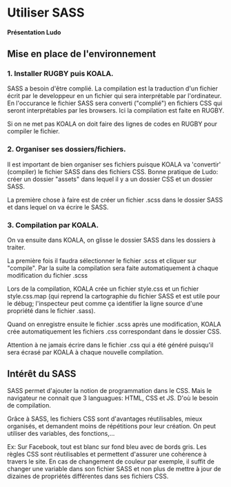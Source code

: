 # Utiliser SASS
#### Présentation Ludo

## Mise en place de l'environnement

### 1. Installer RUGBY puis KOALA. 
SASS a besoin d'être complié. La compilation est la traduction d'un fichier écrit par le developpeur en un fichier qui sera interprétable par l'ordinateur. En l'occurance le fichier SASS sera converti ("complié") en fichiers CSS qui seront interprétables par les browsers. Ici la compilation est faite en RUGBY.

Si on ne met pas KOALA on doit faire des lignes de codes en RUGBY pour compiler le fichier.

### 2. Organiser ses dossiers/fichiers. 
Il est important de bien organiser ses fichiers puisque KOALA va 'convertir' (compiler) le fichier SASS dans des fichiers CSS. Bonne pratique de Ludo: créer un dossier "assets" dans lequel il y a un dossier CSS et un dossier SASS.

La première chose à faire est de créer un fichier .scss dans le dossier SASS et dans lequel on va écrire le SASS.

### 3. Compilation par KOALA. 
On va ensuite dans KOALA, on glisse le dossier SASS dans les dossiers à traiter.

La première fois il faudra sélectionner le fichier .scss et cliquer sur "compile". Par la suite la compilation sera faite automatiquement à chaque modification du fichier .scss

Lors de la compilation, KOALA crée un fichier style.css et un fichier style.css.map (qui reprend la cartographie du fichier SASS et est utile pour le débug; l'inspecteur peut comme ça identifier la ligne source d'une propriété dans le fichier .sass).

Quand on enregistre ensuite le fichier .scss après une modification, KOALA crée automatiquement les fichiers .css correspondant dans le dossier CSS. 

Attention à ne jamais écrire dans le fichier .css qui a été généré puisqu'il sera écrasé par KOALA à chaque nouvelle compilation.

## Intérêt du SASS
SASS permet d'ajouter la notion de programmation dans le CSS. Mais le navigateur ne connait que 3 languagues: HTML, CSS et JS. D'où le besoin de compilation.

Grâce à SASS, les fichiers CSS sont d'avantages réutilisables, mieux organisés, et demandent moins de répétitions pour leur création. On peut utiliser des variables, des fonctions,...

Ex: Sur Facebook, tout est blanc sur fond bleu avec de bords gris. Les règles CSS sont réutilisables et permettent d'assurer une cohérence à travers le site. En cas de changement de couleur par exemple, il suffit de changer une variable dans son fichier SASS et non plus de mettre à jour de dizaines de propriétés différentes dans ses fichiers CSS.
